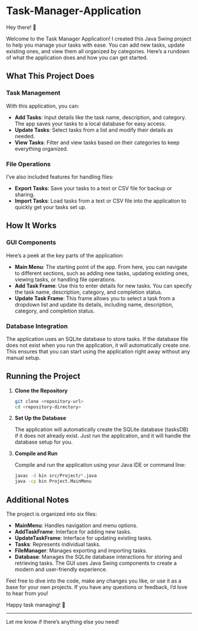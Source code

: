 # Task-Manager-Application

Hey there! 👋

Welcome to the Task Manager Application! I created this Java Swing project to help you manage your tasks with ease. You can add new tasks, update existing ones, and view them all organized by categories. Here’s a rundown of what the application does and how you can get started.

## What This Project Does

### Task Management
With this application, you can:

- **Add Tasks**: Input details like the task name, description, and category. The app saves your tasks to a local database for easy access.
- **Update Tasks**: Select tasks from a list and modify their details as needed.
- **View Tasks**: Filter and view tasks based on their categories to keep everything organized.

### File Operations
I’ve also included features for handling files:

- **Export Tasks**: Save your tasks to a text or CSV file for backup or sharing.
- **Import Tasks**: Load tasks from a text or CSV file into the application to quickly get your tasks set up.

## How It Works

### GUI Components
Here’s a peek at the key parts of the application:

- **Main Menu**: The starting point of the app. From here, you can navigate to different sections, such as adding new tasks, updating existing ones, viewing tasks, or handling file operations.
- **Add Task Frame**: Use this to enter details for new tasks. You can specify the task name, description, category, and completion status.
- **Update Task Frame**: This frame allows you to select a task from a dropdown list and update its details, including name, description, category, and completion status.

### Database Integration
The application uses an SQLite database to store tasks. If the database file does not exist when you run the application, it will automatically create one. This ensures that you can start using the application right away without any manual setup.

## Running the Project

1. **Clone the Repository**

   ```bash
   git clone <repository-url>
   cd <repository-directory>
   ```

2. **Set Up the Database**

   The application will automatically create the SQLite database (tasksDB) if it does not already exist. Just run the application, and it will handle the database setup for you.

3. **Compile and Run**

   Compile and run the application using your Java IDE or command line:

   ```bash
   javac -d bin src/Project/*.java
   java -cp bin Project.MainMenu
   ```

## Additional Notes

The project is organized into six files:

- **MainMenu**: Handles navigation and menu options.
- **AddTaskFrame**: Interface for adding new tasks.
- **UpdateTaskFrame**: Interface for updating existing tasks.
- **Tasks**: Represents individual tasks.
- **FileManager**: Manages exporting and importing tasks.
- **Database**: Manages the SQLite database interactions for storing and retrieving tasks.
The GUI uses Java Swing components to create a modern and user-friendly experience.

Feel free to dive into the code, make any changes you like, or use it as a base for your own projects. If you have any questions or feedback, I’d love to hear from you!

Happy task managing! 🚀

---

Let me know if there’s anything else you need!
